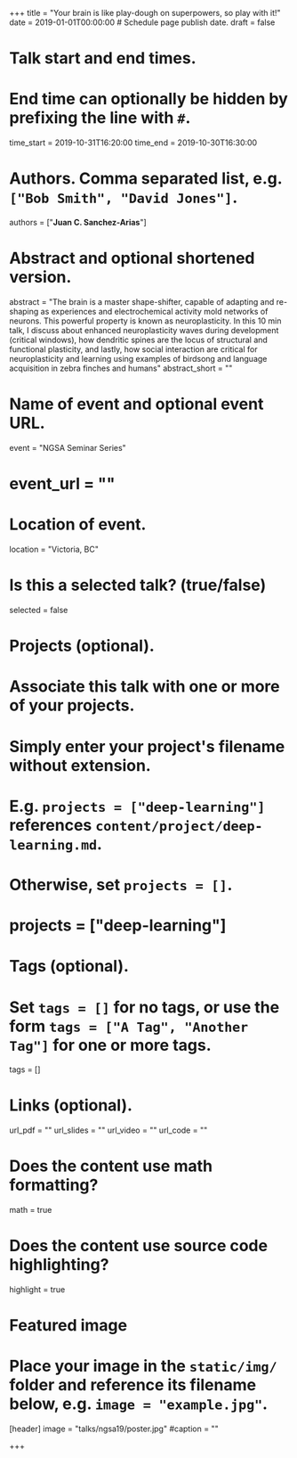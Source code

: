 +++
title = "Your brain is like play-dough on superpowers, so play with it!"
date = 2019-01-01T00:00:00  # Schedule page publish date.
draft = false

# Talk start and end times.
#   End time can optionally be hidden by prefixing the line with `#`.
time_start = 2019-10-31T16:20:00
time_end = 2019-10-30T16:30:00

# Authors. Comma separated list, e.g. `["Bob Smith", "David Jones"]`.
authors = ["**Juan C. Sanchez-Arias**"]

# Abstract and optional shortened version.
abstract = "The brain is a master shape-shifter, capable of adapting and re-shaping as experiences and electrochemical activity mold networks of neurons. This powerful property is known as neuroplasticity. In this 10 min talk, I discuss about enhanced neuroplasticity waves during development (critical windows), how dendritic spines are the locus of structural and functional plasticity, and lastly, how social interaction are critical for neuroplasticity and learning using examples of birdsong and language acquisition in zebra finches and humans"
abstract_short = ""

# Name of event and optional event URL.
event = "NGSA Seminar Series"
# event_url = ""

# Location of event.
location = "Victoria, BC"

# Is this a selected talk? (true/false)
selected = false

# Projects (optional).
#   Associate this talk with one or more of your projects.
#   Simply enter your project's filename without extension.
#   E.g. `projects = ["deep-learning"]` references `content/project/deep-learning.md`.
#   Otherwise, set `projects = []`.
# projects = ["deep-learning"]

# Tags (optional).
#   Set `tags = []` for no tags, or use the form `tags = ["A Tag", "Another Tag"]` for one or more tags.
tags = []

# Links (optional).
url_pdf = ""
url_slides = ""
url_video = ""
url_code = ""

# Does the content use math formatting?
math = true

# Does the content use source code highlighting?
highlight = true

# Featured image
# Place your image in the `static/img/` folder and reference its filename below, e.g. `image = "example.jpg"`.
[header]
image = "talks/ngsa19/poster.jpg"
#caption = ""

+++


